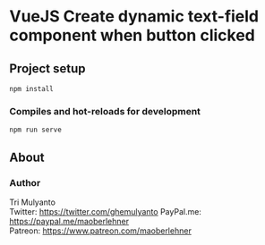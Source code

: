 # VueJS Create dynamic text-field component when button clicked

## Project setup
```
npm install
```
### Compiles and hot-reloads for development
```
npm run serve
```
## About
### Author

Tri Mulyanto  
Twitter: https://twitter.com/ghemulyanto
PayPal.me: https://paypal.me/maoberlehner  
Patreon: https://www.patreon.com/maoberlehner
